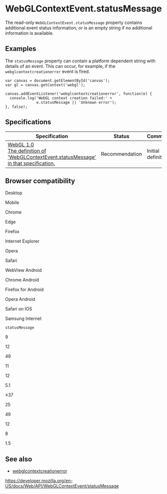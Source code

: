 WebGLContextEvent.statusMessage
===============================

The read-only `WebGLContextEvent.statusMessage` property contains additional event status information, or is an empty string if no additional information is available.

Examples
--------

The `statusMessage` property can contain a platform dependent string with details of an event. This can occur, for example, if the `webglcontextcreationerror` event is fired.

    var canvas = document.getElementById('canvas');
    var gl = canvas.getContext('webgl');

    canvas.addEventListener('webglcontextcreationerror', function(e) {
      console.log('WebGL context creation failed:' +
                  e.statusMessage || 'Unknown error');
    }, false);

Specifications
--------------

<table><thead><tr class="header"><th>Specification</th><th>Status</th><th>Comment</th></tr></thead><tbody><tr class="odd"><td><a href="https://www.khronos.org/registry/webgl/specs/latest/1.0/#5.15.1">WebGL 1.0<br />
<span class="small">The definition of 'WebGLContextEvent.statusMessage' in that specification.</span></a></td><td><span class="spec-rec">Recommendation</span></td><td>Initial definition.</td></tr></tbody></table>

Browser compatibility
---------------------

Desktop

Mobile

Chrome

Edge

Firefox

Internet Explorer

Opera

Safari

WebView Android

Chrome Android

Firefox for Android

Opera Android

Safari on IOS

Samsung Internet

`statusMessage`

9

12

49

11

12

5.1

≤37

25

49

12

8

1.5

See also
--------

-   [webglcontextcreationerror](../htmlcanvaselement/webglcontextcreationerror_event)

<a href="https://developer.mozilla.org/en-US/docs/Web/API/WebGLContextEvent/statusMessage" class="_attribution-link">https://developer.mozilla.org/en-US/docs/Web/API/WebGLContextEvent/statusMessage</a>
